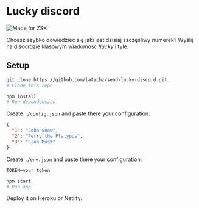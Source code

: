 # Lucky discord

![Made for ZSK](https://www.zsk.poznan.pl/wp-content/uploads/2019/05/logo_napis.png "ZSK Logo")

Chcesz szybko dowiedzieć się jaki jest dzisiaj szczęśliwy numerek? Wyślij na discordzie klasowym wiadomość *!lucky* i tyle.

## Setup

```bash
git clone https://github.com/latachz/send-lucky-discord.git
# Clone this repo

npm install
# Run dependencies

```

Create `./config.json` and paste there your configuration:

```json
{
  "1": "John Snow",
  "2": "Perry the Platypus",
  "3": "Elon MusK"
}
```

Create `./env.json` and paste there your configuration:

```env
TOKEN=your_token
```

```bash
npm start
# Run app
```


Deploy it on Heroku or Netlify.


